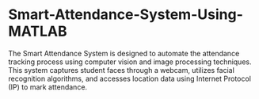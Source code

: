 # Smart-Attendance-System-Using-MATLAB
The Smart Attendance System is designed to automate the attendance tracking process using computer vision and image processing techniques. This system captures student faces through a webcam, utilizes facial recognition algorithms, and accesses location data using Internet Protocol (IP) to mark attendance.
